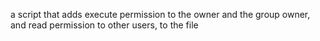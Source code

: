  a script that adds execute permission to the owner and the group owner, and read permission to other users, to the file
